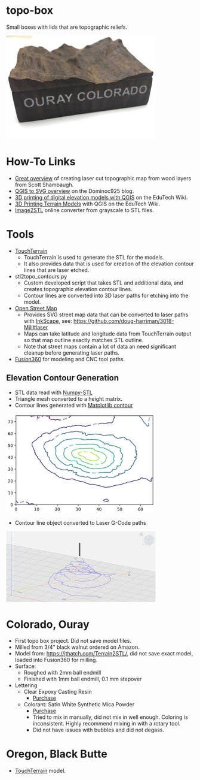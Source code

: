 # topo-box
Small boxes with lids that are topographic reliefs.

![Ouray Colorado](images/usa-colorado-ouray/ouray-1-small.jpg)

# How-To Links
* [Great overview](https://theshamblog.com/making-a-laser-cut-topo-map-the-design-phase/) of creating laser cut topographic map from wood layers from Scott Shambaugh.
* [QGIS to SVG overview](https://dominoc925.blogspot.com/2014/05/qgis-export-layers-to-svg-for.html) on the Dominoc925 blog.
* [3D printing of digital elevation models with QGIS](https://edutechwiki.unige.ch/en/3D_printing_of_digital_elevation_models_with_QGIS) on the EduTech Wiki.
* [3D Printing Terrain Models](https://edutechwiki.unige.ch/en/3D_printing_of_digital_elevation_models_with_QGIS) with QGIS on the EduTech Wiki.
* [Image2STL](https://imagetostl.com/) online converter from grayscale to STL files.

# Tools
* [TouchTerrain](https://touchterrain.geol.iastate.edu/)
  * TouchTerrain is used to generate the STL for the models.
  * It also provides data that is used for creation of the elevation contour lines that are laser etched. 
* stl2topo_contours.py
  * Custom developed script that takes STL and additional data, and creates topographic elevation contour lines.
  * Contour lines are converted into 3D laser paths for etching into the model.
* [Open Street Map](openstreetmap.org)
  * Provides SVG street map data that can be converted to laser paths with [InkScape](https://inkscape.org/), see: https://github.com/doug-harriman/3018-Mill#laser
  * Maps can take latitude and longitude data from TouchTerrain output so that map outline exactly matches STL outline.
  * Note that street maps contain a lot of data an need significant cleanup before generating laser paths. 
* [Fusion360](https://www.autodesk.com/products/fusion-360/) for modeling and CNC tool paths.

## Elevation Contour Generation
* STL data read with [Numpy-STL](https://github.com/WoLpH/numpy-stl/)
* Triangle mesh converted to a height matrix.
* Contour lines generated with [Matplotlib contour](https://matplotlib.org/stable/api/_as_gen/matplotlib.pyplot.contour.html)

<img src="https://github.com/doug-harriman/topo-box/blob/main/oregon-black-butte/images/black-butte-matplotlib-contours.png" width="400">

* Contour line object converted to Laser G-Code paths

<img src="https://github.com/doug-harriman/topo-box/blob/main/oregon-black-butte/images/black-butte-ncviewer-laser-contours.png" width="400">

# Colorado, Ouray
* First topo box project.  Did not save model files.
* Milled from 3/4" black walnut ordered on Amazon.
* Model from: https://jthatch.com/Terrain2STL/, did not save exact model, loaded into Fusion360 for milling.
* Surface:
  * Roughed with 2mm ball endmill
  * Finished with 1mm ball endmill, 0.1 mm stepover
* Lettering
  * Clear Expoxy Casting Resin
    * [Purchase](https://www.amazon.com/gp/product/B089XZJFG5)
  * Colorant:  Satin White Synthetic Mica Powder
    * [Purchase](https://www.amazon.com/gp/product/B07KS7WTR2)
    * Tried to mix in manually, did not mix in well enough.  Coloring is inconsistent.  Highly recommend mixing in with a rotary tool.
    * Did not have issues with bubbles and did not degass.  


# Oregon, Black Butte
* [TouchTerrain](https://touchterrain.geol.iastate.edu/?trlat=44.429197180580594&trlon=-121.59384723130317&bllat=44.3616143717882&bllon=-121.68289944838435&DEM_name=USGS/NED&tilewidth=100&printres=0.2&ntilesx=1&ntilesy=1&DEMresolution=14.19&basethick=1&zscale=-25.4&fileformat=STLb&maptype=roadmap&gamma=1&transp=20&hsazi=315&hselev=45&map_lat=44.38402186929164&map_lon=-121.65242965263509&map_zoom=13) model.

